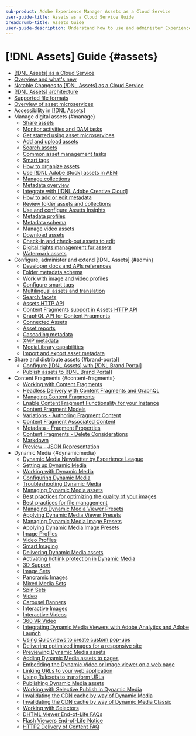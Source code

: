 ```yaml
---
sub-product: Adobe Experience Manager Assets as a Cloud Service
user-guide-title: Assets as a Cloud Service Guide
breadcrumb-title: Assets Guide
user-guide-description: Understand how to use and administer Experience Manager Assets as a Cloud Service.
---
```


# [!DNL Assets] Guide {#assets}

+ [[!DNL Assets] as a Cloud Service](/help/assets/home.md)
+ [Overview and what's new](overview.md)
+ [Notable Changes to [!DNL Assets] as a Cloud Service](assets-cloud-changes.md)
+ [[!DNL Assets] architecture](architecture.md)
+ [Supported file formats](file-format-support.md)
+ [Overview of asset microservices](asset-microservices-overview.md)
+ [Accessibility in [!DNL Assets]](accessibility.md)
+ Manage digital assets {#manage}
  + [Share assets](share-assets.md)
  + [Monitor activities and DAM tasks](assets-activity-history.md)
  + [Get started using asset microservices](asset-microservices-configure-and-use.md)
  + [Add and upload assets](add-assets.md)
  + [Search assets](search-assets.md)
  + [Common asset management tasks](manage-digital-assets.md)
  + [Smart tags](smart-tags.md)
  + [How to organize assets](organize-assets.md)
  + [Use [!DNL Adobe Stock] assets in AEM](aem-assets-adobe-stock.md)
  + [Manage collections](manage-collections.md)
  + [Metadata overview](manage-metadata.md)
  + [Integrate with [!DNL Adobe Creative Cloud]](aem-cc-integration-best-practices.md)
  + [How to add or edit metadata](meta-edit.md)
  + [Review folder assets and collections](bulk-approval.md)
  + [Use and configure Assets Insights](assets-insights.md)
  + [Metadata profiles](metadata-profiles.md)
  + [Metadata schema](metadata-schemas.md)
  + [Manage video assets](manage-video-assets.md)
  + [Download assets](download-assets-from-aem.md)
  + [Check-in and check-out assets to edit](check-out-and-submit-assets.md)
  + [Digital rights management for assets](drm.md)
  + [Watermark assets](watermark-assets.md)
+ Configure, administer and extend [!DNL Assets] {#admin}
  + [Developer docs and APIs references](developer-reference-material-apis.md)
  + [Folder metadata schema](folder-metadata-schema.md)
  + [Work with image and video profiles](/help/assets/dynamic-media/about-image-video-profiles.md)
  + [Configure smart tags](smart-tags-configuration.md)
  + [Multilingual assets and translation](translate-assets.md)
  + [Search facets](search-facets.md)
  + [Assets HTTP API](mac-api-assets.md)
  + [Content Fragments support in Assets HTTP API](content-fragments/assets-api-content-fragments.md)
  + [GraphQL API for Content Fragments](content-fragments/graphql-api-content-fragments.md)
  + [Connected Assets](use-assets-across-connected-assets-instances.md)
  + [Asset reports](asset-reports.md)
  + [Cascading metadata](cascading-metadata.md)
  + [XMP metadata](xmp-metadata.md)
  + [MediaLibrary capabilities](medialibrary.md)
  + [Import and export asset metadata](metadata-import-export.md)
+ Share and distribute assets {#brand-portal}
  + [Configure [!DNL Assets] with [!DNL Brand Portal]](configure-aem-assets-with-brand-portal.md)
  + [Publish assets to [!DNL Brand Portal]](publish-to-brand-portal.md)
+ Content Fragments {#content-fragments}
  + [Working with Content Fragments](content-fragments/content-fragments.md)
  + [Headless Delivery with Content Fragments and GraphQL](content-fragments/content-fragments-graphql.md)
  + [Managing Content Fragments](content-fragments/content-fragments-managing.md)
  + [Enable Content Fragment Functionality for your Instance](content-fragments/content-fragments-configuration-browser.md)
  + [Content Fragment Models](content-fragments/content-fragments-models.md)
  + [Variations - Authoring Fragment Content](content-fragments/content-fragments-variations.md)
  + [Content Fragment Associated Content](content-fragments/content-fragments-assoc-content.md)
  + [Metadata - Fragment Properties](content-fragments/content-fragments-metadata.md)
  + [Content Fragments - Delete Considerations](content-fragments/content-fragments-delete.md)
  + [Markdown](content-fragments/content-fragments-markdown.md)
  + [Preview - JSON Representation](/help/assets/content-fragments/content-fragments-preview.md)
+ Dynamic Media {#dynamicmedia}
  + [Dynamic Media Newsletter by Experience League](dynamic-media/dynamic-media-newsletter.md)
  + [Setting up Dynamic Media](dynamic-media/administering-dynamic-media.md)
  + [Working with Dynamic Media](dynamic-media/dynamic-media.md)
  + [Configuring Dynamic Media](dynamic-media/config-dm.md)
  + [Troubleshooting Dynamic Media](dynamic-media/troubleshoot-dm.md)
  + [Managing Dynamic Media assets](dynamic-media/managing-assets.md)
  + [Best practices for optimizing the quality of your images](dynamic-media/best-practices-for-optimizing-the-quality-of-your-images.md)
  + [Best practices for file management](dynamic-media/best-practices-for-file-management.md)
  + [Managing Dynamic Media Viewer Presets](dynamic-media/managing-viewer-presets.md)
  + [Applying Dynamic Media Viewer Presets](dynamic-media/viewer-presets.md)
  + [Managing Dynamic Media Image Presets](dynamic-media/managing-image-presets.md)
  + [Applying Dynamic Media Image Presets](dynamic-media/image-presets.md)
  + [Image Profiles](dynamic-media/image-profiles.md)
  + [Video Profiles](dynamic-media/video-profiles.md)
  + [Smart Imaging](dynamic-media/imaging-faq.md)
  + [Delivering Dynamic Media assets](dynamic-media/delivering-dynamic-media-assets.md)
  + [Activating hotlink protection in Dynamic Media](dynamic-media/hotlink-protection.md)
  + [3D Support](dynamic-media/assets-3d.md)
  + [Image Sets](dynamic-media/image-sets.md)
  + [Panoramic Images](dynamic-media/panoramic-images.md)
  + [Mixed Media Sets](dynamic-media/mixed-media-sets.md)
  + [Spin Sets](dynamic-media/spin-sets.md)
  + [Video](dynamic-media/video.md)
  + [Carousel Banners](dynamic-media/carousel-banners.md)
  + [Interactive Images](dynamic-media/interactive-images.md)
  + [Interactive Videos](dynamic-media/interactive-videos.md)
  + [360 VR Video](dynamic-media/360-video.md)
  + [Integrating Dynamic Media Viewers with Adobe Analytics and Adobe Launch](dynamic-media/launch.md)
  + [Using Quickviews to create custom pop-ups](dynamic-media/custom-pop-ups.md)
  + [Delivering optimized images for a responsive site](dynamic-media/responsive-site.md)
  + [Previewing Dynamic Media assets](dynamic-media/previewing-assets.md)
  + [Adding Dynamic Media assets to pages](dynamic-media/adding-dynamic-media-assets-to-pages.md)
  + [Embedding the Dynamic Video or Image viewer on a web page](dynamic-media/embed-code.md)
  + [Linking URLs to your web application](dynamic-media/linking-urls-to-yourwebapplication.md)
  + [Using Rulesets to transform URLs](dynamic-media/using-rulesets-to-transform-urls.md)
  + [Publishing Dynamic Media assets](dynamic-media/publishing-dynamicmedia-assets.md)
  + [Working with Selective Publish in Dynamic Media](dynamic-media/selective-publishing.md)
  + [Invalidating the CDN cache by way of Dynamic Media](dynamic-media/invalidate-cdn-cache-dynamic-media.md)
  + [Invalidating the CDN cache by way of Dynamic Media Classic](dynamic-media/invalidate-cdn-cache-dm-classic.md)
  + [Working with Selectors](dynamic-media/working-with-selectors.md)
  + [DHTML Viewer End-of-Life FAQs](dynamic-media/dhtml-viewer-endoflifefaqs.md)
  + [Flash Viewers End-of-Life Notice](dynamic-media/flash-viewers-eol.md)
  + [HTTP2 Delivery of Content FAQ](dynamic-media/http2faq.md)
